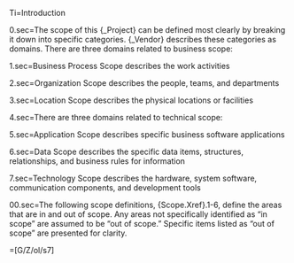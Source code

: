 Ti=Introduction

0.sec=The scope of this {_Project} can be defined most clearly by breaking it down into specific categories. {_Vendor} describes these categories as domains. There are three domains related to business scope:

1.sec=Business Process Scope describes the work activities

2.sec=Organization Scope describes the people, teams, and departments

3.sec=Location Scope describes the physical locations or facilities

4.sec=There are three domains related to technical scope:

5.sec=Application Scope describes specific business software applications

6.sec=Data Scope describes the specific data items, structures, relationships, and business rules for information

7.sec=Technology Scope describes the hardware, system software, communication components, and development tools

00.sec=The following scope definitions, {Scope.Xref}.1-6, define the areas that are in and out of scope. Any areas not specifically identified as “in scope” are assumed to be “out of scope.” Specific items listed as “out of scope” are presented for clarity.

=[G/Z/ol/s7]
